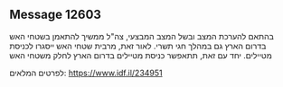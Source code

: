 ## Message 12603

בהתאם להערכת המצב ובשל המצב המבצעי, צה"ל ממשיך להתאמן בשטחי האש בדרום הארץ גם במהלך חגי תשרי. לאור זאת, מרבית שטחי האש ייסגרו לכניסת מטיילים. יחד עם זאת, תתאפשר כניסת מטיילים בדרום הארץ לחלק משטחי האש 

לפרטים המלאים: https://www.idf.il/234951

